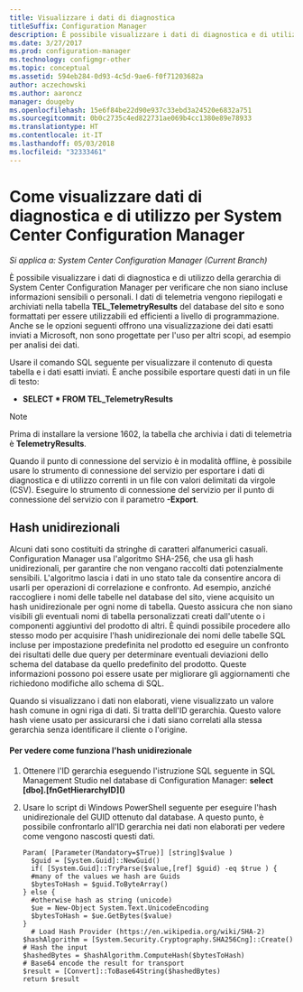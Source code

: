 ```yaml
---
title: Visualizzare i dati di diagnostica
titleSuffix: Configuration Manager
description: È possibile visualizzare i dati di diagnostica e di utilizzo per verificare che la gerarchia di System Center Configuration Manager non contenga informazioni riservate.
ms.date: 3/27/2017
ms.prod: configuration-manager
ms.technology: configmgr-other
ms.topic: conceptual
ms.assetid: 594eb284-0d93-4c5d-9ae6-f0f71203682a
author: aczechowski
ms.author: aaroncz
manager: dougeby
ms.openlocfilehash: 15e6f84be22d90e937c33ebd3a24520e6832a751
ms.sourcegitcommit: 0b0c2735c4ed822731ae069b4cc1380e89e78933
ms.translationtype: HT
ms.contentlocale: it-IT
ms.lasthandoff: 05/03/2018
ms.locfileid: "32333461"
---
```

# <a name="how-to-view-diagnostics-and-usage-data-for-system-center-configuration-manager"></a>Come visualizzare dati di diagnostica e di utilizzo per System Center Configuration Manager

*Si applica a: System Center Configuration Manager (Current Branch)*

È possibile visualizzare i dati di diagnostica e di utilizzo della gerarchia di System Center Configuration Manager per verificare che non siano incluse informazioni sensibili o personali. I dati di telemetria vengono riepilogati e archiviati nella tabella **TEL_TelemetryResults** del database del sito e sono formattati per essere utilizzabili ed efficienti a livello di programmazione. Anche se le opzioni seguenti offrono una visualizzazione dei dati esatti inviati a Microsoft, non sono progettate per l'uso per altri scopi, ad esempio per analisi dei dati.  

Usare il comando SQL seguente per visualizzare il contenuto di questa tabella e i dati esatti inviati. È anche possibile esportare questi dati in un file di testo:  

-   **SELECT \* FROM TEL_TelemetryResults**  

> [!NOTE]  
>  Prima di installare la versione 1602, la tabella che archivia i dati di telemetria è **TelemetryResults**.  

Quando il punto di connessione del servizio è in modalità offline, è possibile usare lo strumento di connessione del servizio per esportare i dati di diagnostica e di utilizzo correnti in un file con valori delimitati da virgole (CSV). Eseguire lo strumento di connessione del servizio per il punto di connessione del servizio con il parametro **-Export**.  

##  <a name="bkmk_hashes"></a> Hash unidirezionali  
Alcuni dati sono costituiti da stringhe di caratteri alfanumerici casuali. Configuration Manager usa l'algoritmo SHA-256, che usa gli hash unidirezionali, per garantire che non vengano raccolti dati potenzialmente sensibili. L'algoritmo lascia i dati in uno stato tale da consentire ancora di usarli per operazioni di correlazione e confronto. Ad esempio, anziché raccogliere i nomi delle tabelle nel database del sito, viene acquisito un hash unidirezionale per ogni nome di tabella. Questo assicura che non siano visibili gli eventuali nomi di tabella personalizzati creati dall'utente o i componenti aggiuntivi del prodotto di altri. È quindi possibile procedere allo stesso modo per acquisire l'hash unidirezionale dei nomi delle tabelle SQL incluse per impostazione predefinita nel prodotto ed eseguire un confronto dei risultati delle due query per determinare eventuali deviazioni dello schema del database da quello predefinito del prodotto. Queste informazioni possono poi essere usate per migliorare gli aggiornamenti che richiedono modifiche allo schema di SQL.  

Quando si visualizzano i dati non elaborati, viene visualizzato un valore hash comune in ogni riga di dati. Si tratta dell'ID gerarchia. Questo valore hash viene usato per assicurarsi che i dati siano correlati alla stessa gerarchia senza identificare il cliente o l'origine.  

#### <a name="to-see-how-the-one-way-hash-works"></a>Per vedere come funziona l'hash unidirezionale  

1.  Ottenere l'ID gerarchia eseguendo l'istruzione SQL seguente in SQL Management Studio nel database di Configuration Manager: **select [dbo].[fnGetHierarchyID]\(\)**  

2.  Usare lo script di Windows PowerShell seguente per eseguire l'hash unidirezionale del GUID ottenuto dal database. A questo punto, è possibile confrontarlo all'ID gerarchia nei dati non elaborati per vedere come vengono nascosti questi dati.  

    ```  
    Param( [Parameter(Mandatory=$True)] [string]$value )  
      $guid = [System.Guid]::NewGuid()  
      if( [System.Guid]::TryParse($value,[ref] $guid) -eq $true ) {  
      #many of the values we hash are Guids  
      $bytesToHash = $guid.ToByteArray()  
    } else {  
      #otherwise hash as string (unicode)  
      $ue = New-Object System.Text.UnicodeEncoding  
      $bytesToHash = $ue.GetBytes($value)   
    }  
      # Load Hash Provider (https://en.wikipedia.org/wiki/SHA-2)   
    $hashAlgorithm = [System.Security.Cryptography.SHA256Cng]::Create()    
    # Hash the input   
    $hashedBytes = $hashAlgorithm.ComputeHash($bytesToHash)              
    # Base64 encode the result for transport   
    $result = [Convert]::ToBase64String($hashedBytes)    
    return $result   
    ```  
